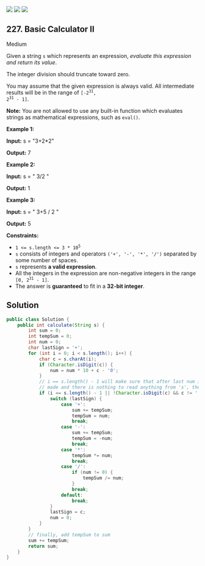 [![](https://img.shields.io/github/stars/javadev/LeetCode-in-Java?label=Stars&style=flat-square)](https://github.com/javadev/LeetCode-in-Java)
[![](https://img.shields.io/github/forks/javadev/LeetCode-in-Java?label=Fork%20me%20on%20GitHub%20&style=flat-square)](https://github.com/javadev/LeetCode-in-Java/fork)
[![](https://img.shields.io/badge/-LeetCode%20in%20Kotlin-blue?style=flat-square)](https://github.com/javadev/LeetCode-in-Kotlin)

## 227\. Basic Calculator II

Medium

Given a string `s` which represents an expression, _evaluate this expression and return its value_.

The integer division should truncate toward zero.

You may assume that the given expression is always valid. All intermediate results will be in the range of <code>[-2<sup>31</sup>, 2<sup>31</sup> - 1]</code>.

**Note:** You are not allowed to use any built-in function which evaluates strings as mathematical expressions, such as `eval()`.

**Example 1:**

**Input:** s = "3+2\*2"

**Output:** 7 

**Example 2:**

**Input:** s = " 3/2 "

**Output:** 1 

**Example 3:**

**Input:** s = " 3+5 / 2 "

**Output:** 5 

**Constraints:**

*   <code>1 <= s.length <= 3 * 10<sup>5</sup></code>
*   `s` consists of integers and operators `('+', '-', '*', '/')` separated by some number of spaces.
*   `s` represents **a valid expression**.
*   All the integers in the expression are non-negative integers in the range <code>[0, 2<sup>31</sup> - 1]</code>.
*   The answer is **guaranteed** to fit in a **32-bit integer**.

## Solution

```java
public class Solution {
    public int calculate(String s) {
        int sum = 0;
        int tempSum = 0;
        int num = 0;
        char lastSign = '+';
        for (int i = 0; i < s.length(); i++) {
            char c = s.charAt(i);
            if (Character.isDigit(c)) {
                num = num * 10 + c - '0';
            }
            // i == s.length() - 1 will make sure that after last num is
            // made and there is nothing to read anything from 's', the final computation is done
            if (i == s.length() - 1 || !Character.isDigit(c) && c != ' ') {
                switch (lastSign) {
                    case '+':
                        sum += tempSum;
                        tempSum = num;
                        break;
                    case '-':
                        sum += tempSum;
                        tempSum = -num;
                        break;
                    case '*':
                        tempSum *= num;
                        break;
                    case '/':
                        if (num != 0) {
                            tempSum /= num;
                        }
                        break;
                    default:
                        break;
                }
                lastSign = c;
                num = 0;
            }
        }
        // finally, add tempSum to sum
        sum += tempSum;
        return sum;
    }
}
```